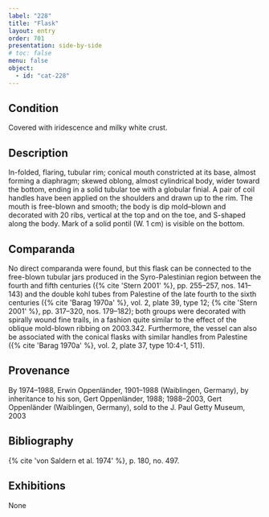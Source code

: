```yaml
---
label: "228"
title: "Flask"
layout: entry
order: 701
presentation: side-by-side
# toc: false
menu: false
object:
  - id: "cat-228"
---
```


## Condition

Covered with iridescence and milky white crust.

## Description

In-folded, flaring, tubular rim; conical mouth constricted at its base, almost forming a diaphragm; skewed oblong, almost cylindrical body, wider toward the bottom, ending in a solid tubular toe with a globular finial. A pair of coil handles have been applied on the shoulders and drawn up to the rim. The mouth is free-blown and smooth; the body is dip mold–blown and decorated with 20 ribs, vertical at the top and on the toe, and S-shaped along the body. Mark of a solid pontil (W. 1 cm) is visible on the bottom.

## Comparanda

No direct comparanda were found, but this flask can be connected to the free-blown tubular jars produced in the Syro-Palestinian region between the fourth and fifth centuries ({% cite 'Stern 2001' %}, pp. 255–257, nos. 141–143) and the double kohl tubes from Palestine of the late fourth to the sixth centuries ({% cite 'Barag 1970a' %}, vol. 2, plate 39, type 12; {% cite 'Stern 2001' %}, pp. 317–320, nos. 179–182); both groups were decorated with spirally wound fine trails, in a fashion quite similar to the effect of the oblique mold-blown ribbing on 2003.342. Furthermore, the vessel can also be associated with the conical flasks with similar handles from Palestine ({% cite 'Barag 1970a' %}, vol. 2, plate 37, type 10:4-1, 511).

## Provenance

By 1974–1988, Erwin Oppenländer, 1901–1988 (Waiblingen, Germany), by inheritance to his son, Gert Oppenländer, 1988; 1988–2003, Gert Oppenländer (Waiblingen, Germany), sold to the J. Paul Getty Museum, 2003

## Bibliography

{% cite 'von Saldern et al. 1974' %}, p. 180, no. 497.

## Exhibitions

None